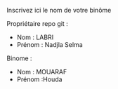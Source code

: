 Inscrivez ici le nom de votre binôme

Propriétaire repo git :

- Nom : LABRI
- Prénom : Nadjla Selma

Binome :

- Nom : MOUARAF
- Prénom :Houda
